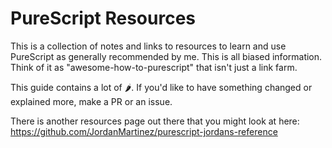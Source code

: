 # PureScript Resources

This is a collection of notes and links to resources to learn and use PureScript as generally recommended by me. This is all biased information. Think of it as "awesome-how-to-purescript" that isn't just a link farm.

This guide contains a lot of 🌶️. If you'd like to have something changed or explained more, make a PR or an issue.

There is another resources page out there that you might look at here: <https://github.com/JordanMartinez/purescript-jordans-reference>


